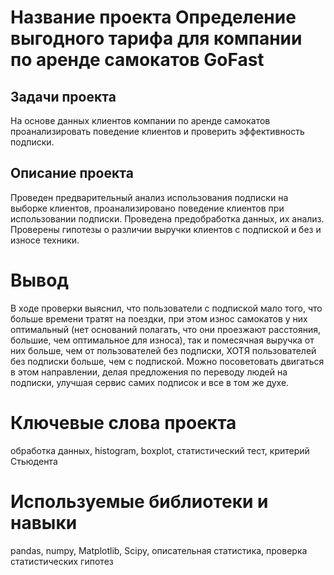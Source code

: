 # Название проекта **Определение выгодного тарифа для компании по аренде самокатов GoFast**
## Задачи проекта  
 На основе данных клиентов компании по аренде самокатов проанализировать поведение клиентов и проверить эффективность подписки.
## Описание проекта
Проведен предварительный анализ использования подписки на выборке клиентов, проанализировано поведение клиентов при использовании подписки. Проведена предобработка данных, их анализ. Проверены гипотезы о различии выручки клиентов с подпиской и без и износе техники.
# Вывод
В ходе проверки выяснил, что пользователи с подпиской мало того, что больше времени тратят на поездки, при этом износ самокатов у них оптимальный (нет оснований полагать, что они проезжают расстояния, большие, чем оптимальное для износа), так и помесячная выручка от них больше, чем от пользователей без подписки, ХОТЯ пользователей без подписки больше, чем с подпиской.
Можно посоветовать двигаться в этом направлении, делая предложения по переводу людей на подписки, улучшая сервис самих подписок и все в том же духе.
# Ключевые слова проекта
обработка данных, histogram, boxplot, статистический тест, критерий Стьюдента
# Используемые библиотеки и навыки
pandas, numpy, Matplotlib, Scipy, описательная статистика, проверка статистических гипотез
